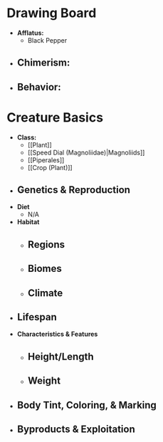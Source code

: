 # Drawing Board
- **Afflatus:**
	- Black Pepper
- **Chimerism:**
	- 
- **Behavior:**
	- 
# Creature Basics
- **Class:**
	- [[Plant]]
	- [[Speed Dial (Magnoliidae)|Magnoliids]]
	- [[Piperales]]
	- [[Crop (Plant)]]
- **Genetics & Reproduction**
	- 
- **Diet**
	- N/A
- **Habitat**
	- Regions
		- 
	- Biomes
		- 
	- Climate
		- 
- **Lifespan**
	- 
- **Characteristics & Features**
	- Height/Length
		- 
	- Weight
		- 
- **Body Tint, Coloring, & Marking**
	- 
- **Byproducts & Exploitation**
	- 